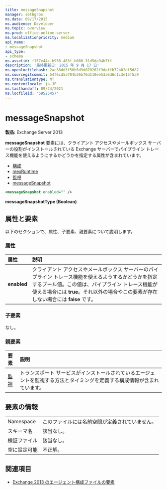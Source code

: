 ```yaml
---
title: messageSnapshot
manager: sethgros
ms.date: 09/17/2015
ms.audience: Developer
ms.topic: overview
ms.prod: office-online-server
ms.localizationpriority: medium
api_name:
- messageSnapshot
api_type:
- schema
ms.assetid: f157e44c-b950-463f-b086-31d5da94b7ff
description: '最終更新日: 2015 年 9 月 17 日'
ms.openlocfilehash: 2ac38dd3f50b5d9d070262f3daffb72b02df5d82
ms.sourcegitcommit: 54f6cd5a704b36b76d110ee53a6d6c1c3e15f5a9
ms.translationtype: MT
ms.contentlocale: ja-JP
ms.lasthandoff: 09/24/2021
ms.locfileid: "59525457"
---
```

# <a name="messagesnapshot"></a>messageSnapshot

**製品:** Exchange Server 2013
  
**messageSnapshot** 要素には、クライアント アクセスやメールボックス サーバーの役割がインストールされている Exchange サーバーでパイプライン トレース機能を使えるようにするかどうかを指定する属性が含まれています。 
  
- [構成](configuration.md)  
- [mexRuntime](mexruntime.md) 
- [監視](monitoring.md) 
- [messageSnapshot](messagesnapshot.md)
  
```XML
<messageSnapshot enabled="" />
```

**messageSnapshotType (Boolean)**

## <a name="attributes-and-elements"></a>属性と要素

以下のセクションで、属性、子要素、親要素について説明します。
  
### <a name="attributes"></a>属性

|**属性**|**説明**|
|:-----|:-----|
|**enabled** <br/> |クライアント アクセスやメールボックス サーバーのパイプライン トレース機能を使えるようするかどうかを指定するブール値。この値は、パイプライン トレース機能が使える場合には **true**。それ以外の場合やこの要素が存在しない場合には **false** です。<br/> |
   
### <a name="child-elements"></a>子要素

なし。
  
### <a name="parent-elements"></a>親要素

|**要素**|**説明**|
|:-----|:-----|
|[監視](monitoring.md) <br/> |トランスポート サービスがインストールされているエージェントを監視する方法とタイミングを定義する構成情報が含まれています。  <br/> |
   
## <a name="element-information"></a>要素の情報

|||
|:-----|:-----|
|Namespace  <br/> |このファイルには名前空間が定義されていません。  <br/> |
|スキーマ名  <br/> |該当なし。  <br/> |
|検証ファイル  <br/> |該当なし。  <br/> |
|空に設定可能  <br/> |不正解。  <br/> |
   
## <a name="see-also"></a>関連項目

- [Exchange 2013 のエージェント構成ファイルの要素](agents-configuration-file-elements-for-exchange-2013.md)

